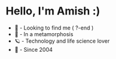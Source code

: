 # Hello, I'm Amish :)

- 🌸 -  Looking to find me ( ?-end ) 
- 🦋 - In a metamorphosis
- 🪐 - Technology and life science lover
- 🦭 - Since 2004


